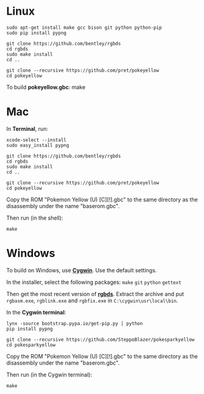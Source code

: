 # Linux

	sudo apt-get install make gcc bison git python python-pip
	sudo pip install pypng

	git clone https://github.com/bentley/rgbds
	cd rgbds
	sudo make install
	cd ..

	git clone --recursive https://github.com/pret/pokeyellow
	cd pokeyellow

To build **pokeyellow.gbc**:
	make


# Mac

In **Terminal**, run:

	xcode-select --install
	sudo easy_install pypng

	git clone https://github.com/bentley/rgbds
	cd rgbds
	sudo make install
	cd ..

	git clone --recursive https://github.com/pret/pokeyellow
	cd pokeyellow

Copy the ROM "Pokemon Yellow (U) [C][!].gbc" to the same directory as the disassembly under the name "baserom.gbc".

Then run (in the shell):

	make


# Windows

To build on Windows, use [**Cygwin**](http://cygwin.com/install.html). Use the default settings.

In the installer, select the following packages: `make` `git` `python` `gettext`

Then get the most recent version of [**rgbds**](https://github.com/bentley/rgbds/releases/).
Extract the archive and put `rgbasm.exe`, `rgblink.exe` and `rgbfix.exe` in `C:\cygwin\usr\local\bin`.


In the **Cygwin terminal**:

	lynx -source bootstrap.pypa.io/get-pip.py | python
	pip install pypng

	git clone --recursive https://github.com/SteppoBlazer/pokesparkyellow
	cd pokesparkyellow

Copy the ROM "Pokemon Yellow (U) [C][!].gbc" to the same directory as the disassembly under the name "baserom.gbc".

Then run (in the Cygwin terminal):

	make
